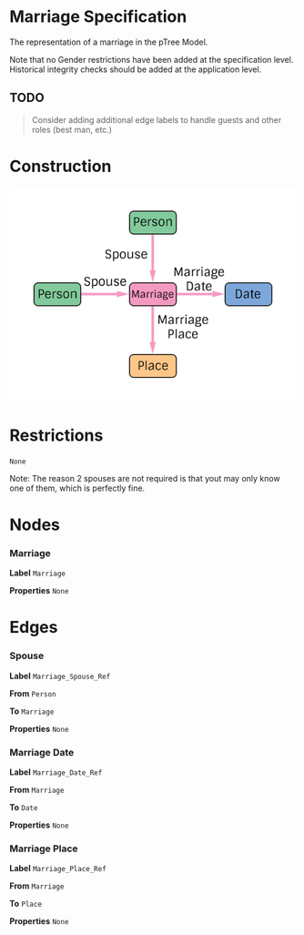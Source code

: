# Marriage Specification
The representation of a marriage in the pTree Model.

Note that no Gender restrictions have been added at the specification level. Historical integrity checks should be added at the application level.

## TODO
> Consider adding additional edge labels to handle guests and other roles (best man, etc.)

# Construction

![](../img/what/marriage.png)

# Restrictions
`None`

Note: The reason 2 spouses are not required is that yout may only know one of them, which is perfectly fine.

# Nodes

### Marriage

**Label** `Marriage`

**Properties**
`None`

# Edges

### Spouse

**Label** `Marriage_Spouse_Ref`

**From** `Person`

**To** `Marriage`

**Properties**
`None`

### Marriage Date

**Label** `Marriage_Date_Ref`

**From** `Marriage`

**To** `Date`

**Properties**
`None`

### Marriage Place

**Label** `Marriage_Place_Ref`

**From** `Marriage`

**To** `Place`

**Properties**
`None`